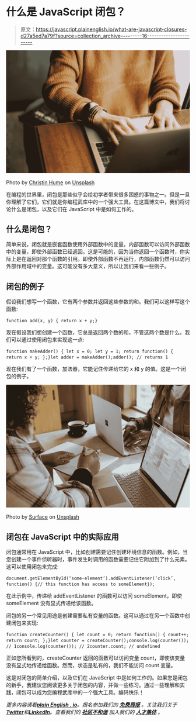 # 什么是 JavaScript 闭包？

> 原文：<https://javascript.plainenglish.io/what-are-javascript-closures-d27a5ed7a79f?source=collection_archive---------16----------------------->

![](img/f18cdeab9681886453603ab310ead7f9.png)

Photo by [Christin Hume](https://unsplash.com/@christinhumephoto?utm_source=medium&utm_medium=referral) on [Unsplash](https://unsplash.com?utm_source=medium&utm_medium=referral)

在编程的世界里，闭包是那些似乎会给初学者带来很多困惑的事物之一。但是一旦你理解了它们，它们就是你编程武库中的一个强大工具。在这篇博文中，我们将讨论什么是闭包，以及它们在 JavaScript 中是如何工作的。

## 什么是闭包？

简单来说，闭包就是嵌套函数使用外部函数中的变量。内部函数可以访问外部函数中的变量，即使外部函数已经返回。这是可能的，因为当你返回一个函数时，你实际上是在返回对那个函数的引用。即使外部函数不再运行，内部函数仍然可以访问外部作用域中的变量。这可能没有多大意义，所以让我们来看一些例子。

## 闭包的例子

假设我们想写一个函数，它有两个参数并返回这些参数的和。我们可以这样写这个函数:

```
function add(x, y) { return x + y;}
```

现在假设我们想创建一个函数，它总是返回两个数的和，不管这两个数是什么。我们可以通过使用闭包来实现这一点:

```
function makeAdder() { let x = 0; let y = 1; return function() { return x + y; };}let adder = makeAdder();adder(); // returns 1
```

现在我们有了一个函数，加法器，它能记住传递给它的 x 和 y 的值。这是一个闭包的例子。

![](img/907e12850a1c2e6db5165e1dc8f4c837.png)

Photo by [Surface](https://unsplash.com/@surface?utm_source=medium&utm_medium=referral) on [Unsplash](https://unsplash.com?utm_source=medium&utm_medium=referral)

## 闭包在 JavaScript 中的实际应用

闭包通常用在 JavaScript 中，比如创建需要记住创建环境信息的函数。例如，当您创建一个事件侦听器时，事件发生时调用的函数需要记住它附加到了什么元素。这可以使用闭包来完成:

```
document.getElementById(‘some-element’).addEventListener(‘click’, function() {// this function has access to someElement});
```

在此示例中，传递给 addEventListener 的函数可以访问 someElement，即使 someElement 没有显式传递给该函数。

闭包的另一个常见用途是创建需要私有变量的函数。这可以通过在另一个函数中创建闭包来实现:

```
function createCounter() { let count = 0; return function() { count++; return count; };}let counter = createCounter();console.log(counter()); // 1console.log(counter()); // 2counter.count; // undefined
```

正如您所看到的，createCounter 返回的函数可以访问变量 count，即使该变量没有显式地传递给函数。然而，状态是私有的，我们不能访问 count 变量。

这是对闭包的简单介绍，以及它们在 JavaScript 中是如何工作的。如果您是闭包的新手，我建议您阅读更多关于闭包的内容，并做一些练习。通过一些理解和实践，闭包可以成为您编程武库中的一个强大工具。编码快乐！

*更多内容请看*[***plain English . io***](https://plainenglish.io/)*。报名参加我们的* [***免费周报***](http://newsletter.plainenglish.io/) *。关注我们关于*[***Twitter***](https://twitter.com/inPlainEngHQ)*和*[***LinkedIn***](https://www.linkedin.com/company/inplainenglish/)*。查看我们的* [***社区不和谐***](https://discord.gg/GtDtUAvyhW) *加入我们的* [***人才集体***](https://inplainenglish.pallet.com/talent/welcome) *。*